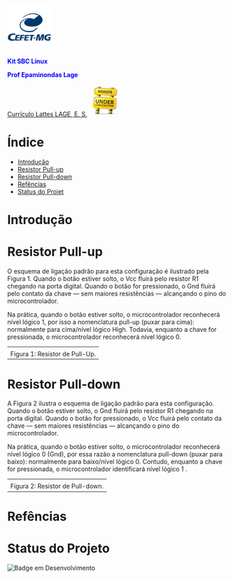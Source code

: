 <td style="width: 20%;"><img src="https://github.com/Epaminondaslage/Automacao-industrial-e-residencial-Ecossistema-didatico/blob/main/img/Logo_CEFET-MG.png" width="20%" /></td>
<p><strong><span style="color: #0000ff;"> Kit SBC Linux</span></strong></p>
<p><strong><span style="color: #0000ff;">Prof Epaminondas Lage</span></strong></p>
<a href="http://lattes.cnpq.br/7787341723868111"> Currículo Lattes LAGE, E. S.</a> 


<td style="width: 15%;"><img src="https://github.com/Epaminondaslage/Automacao-industrial-e-residencial-Ecossistema-didatico/blob/main/img/em%20constru%C3%A7%C3%A3o.jpg" width="15%" /></td>

# Índice 

* [Introdução](#Introdução)
* [Resistor Pull-up](#Resistor-Pull-up)
* [Resistor Pull-down](#Resistor-Pull-down)
* [Refências](#Referências)
* [Status do Projet](#-Status-do-Projeto)


# Introdução



# Resistor Pull-up

O esquema de ligação padrão para esta configuração é ilustrado pela Figura 1. Quando o botão estiver solto, o Vcc fluirá pelo resistor R1 chegando na porta digital. Quando o botão for pressionado, o Gnd fluirá pelo contato da chave — sem maiores resistências — alcançando o pino do microcontrolador.

Na prática, quando o botão estiver solto, o microcontrolador reconhecerá nível lógico 1, por isso a nomenclatura pull-up (puxar para cima): normalmente para cima/nível lógico High. Todavia, enquanto a chave for pressionada, o microcontrolador reconhecerá nível lógico 0.

<table border="0">
<tbody>
<tr>
<td><img style="display: block; margin-left: auto; margin-right: auto;" src="https://github.com/Epaminondaslage/Kit-SBC-Linux/blob/main/M%C3%B3dulo-chave-digital/img/pull-up.jpg" alt="" width="80%" /></td>
</tr>
<tr>
<td style="text-align: center;">Figura 1: Resistor de Pull-Up.</td>
</tr>
</tbody>
</table>

# Resistor Pull-down

A Figura 2 ilustra o esquema de ligação padrão para esta configuração. Quando o botão estiver solto, o Gnd fluirá pelo resistor R1 chegando na porta digital. Quando o botão for pressionado, o Vcc fluirá pelo contato da chave — sem maiores resistências — alcançando o pino do microcontrolador. 

Na prática, quando o botão estiver solto, o microcontrolador reconhecerá nível lógico 0 (Gnd), por essa razão a nomenclatura pull-down (puxar para baixo): normalmente para baixo/nível lógico 0. Contudo, enquanto a chave for pressionada, o microcontrolador identificará nível lógico 1 .

<table border="0">
<tbody>
<tr>
<td><img style="display: block; margin-left: auto; margin-right: auto;" src="https://github.com/Epaminondaslage/Kit-SBC-Linux/blob/main/M%C3%B3dulo-chave-digital/img/Pull-down.jpg" alt="" width="80%" /></td>
</tr>
<tr>
<td style="text-align: center;">Figura 2: Resistor de Pull-down.</td>
</tr>
</tbody>
</table>

# Refências

# Status do Projeto

![Badge em Desenvolvimento](http://img.shields.io/static/v1?label=STATUS&message=EM%20DESENVOLVIMENTO&color=GREEN&style=for-the-badge)













